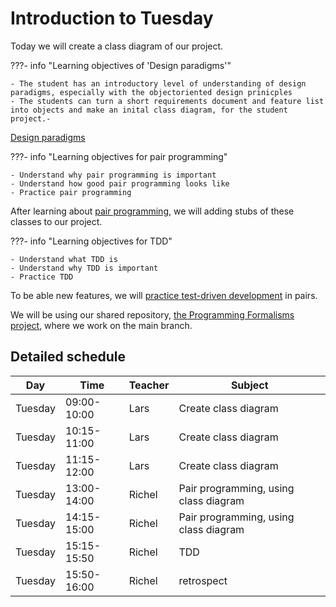 # Introduction to Tuesday

Today we will create a class diagram of our project.

???- info "Learning objectives of 'Design paradigms'"

    - The student has an introductory level of understanding of design paradigms, especially with the objectoriented design prinicples
    - The students can turn a short requirements document and feature list into objects and make an inital class diagram, for the student project.-

[Design paradigms](design_develop/class_design.md)


???- info "Learning objectives for pair programming"

    - Understand why pair programming is important
    - Understand how good pair programming looks like
    - Practice pair programming

After learning about [pair programming](pair_programming/README.md),
we will adding stubs of these classes to our project.

???- info "Learning objectives for TDD"

    - Understand what TDD is
    - Understand why TDD is important
    - Practice TDD

To be able new features, we will 
[practice test-driven development](tdd/README.md)
in pairs.

We will be using our shared repository,
[the Programming Formalisms project](https://github.com/programming-formalisms/programming_formalisms_project_summer_2024),
where we work on the main branch.

## Detailed schedule

Day      |Time       |Teacher|Subject
---------|-----------|-------|-----------------------------------------------------------
Tuesday  |09:00-10:00|Lars   |Create class diagram
Tuesday  |10:15-11:00|Lars   |Create class diagram
Tuesday  |11:15-12:00|Lars   |Create class diagram
Tuesday  |13:00-14:00|Richel |Pair programming, using class diagram
Tuesday  |14:15-15:00|Richel |Pair programming, using class diagram
Tuesday  |15:15-15:50|Richel |TDD
Tuesday  |15:50-16:00|Richel |retrospect
